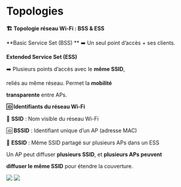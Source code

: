 # Topologies

**🏗 Topologie réseau Wi-Fi : BSS & ESS**

**Basic Service Set (BSS)  **
➡️ Un seul point d’accès + ses clients.



























**Extended Service Set (ESS)**

➡️ Plusieurs points d’accès avec le **même SSID**,

reliés au même réseau. Permet la **mobilité**

**transparente** entre APs.



















**🆔 Identifiants du réseau Wi-Fi**

📛 **SSID** : Nom visible du réseau Wi-Fi

🆔 **BSSID** : Identifiant unique d’un AP (adresse MAC)

📶 **ESSID** : Même SSID partagé sur plusieurs APs dans un ESS

Un AP peut diffuser **plusieurs SSID**, et **plusieurs APs peuvent**

**diffuser le même SSID** pour étendre la couverture.


![](../../../media/Cours-Infrastructures-réseaux-Topologies-image1.png)
![](../../../media/Cours-Infrastructures-réseaux-Topologies-image2.png)




